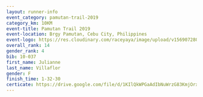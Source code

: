 ```yaml
---
layout: runner-info 
event_category: pamutan-trail-2019 
category_km: 10KM 
event-title: Pamutan Trail 2019 
event-location: Brgy Pamutan, Cebu City, Philippines 
event-logo: https://res.cloudinary.com/raceyaya/image/upload/v1569072806/logo/pamutan-trail_d8abrj.jpg 
overall_rank: 14
gender_rank: 4
bib: 10-037
first_name: Julianne
last_name: Villaflor
gender: F
finish_time: 1-32-30
certicate: https://drive.google.com/file/d/1KIlQkWPGaAdIbNuWrzG83KmjOrxTm1h2/view?usp=sharing
---
```

